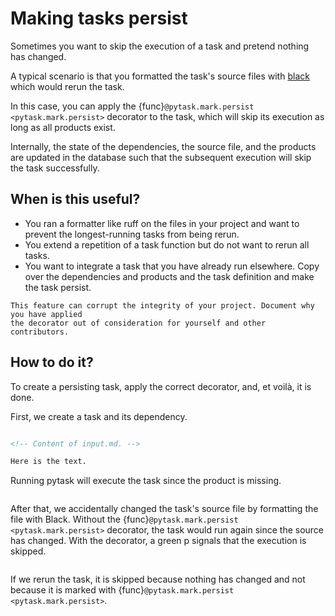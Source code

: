 # Making tasks persist

Sometimes you want to skip the execution of a task and pretend nothing has changed.

A typical scenario is that you formatted the task's source files with
[black](https://github.com/psf/black) which would rerun the task.

In this case, you can apply the {func}`@pytask.mark.persist <pytask.mark.persist>`
decorator to the task, which will skip its execution as long as all products exist.

Internally, the state of the dependencies, the source file, and the products are updated
in the database such that the subsequent execution will skip the task successfully.

## When is this useful?

- You ran a formatter like ruff on the files in your project and want to prevent the
  longest-running tasks from being rerun.
- You extend a repetition of a task function but do not want to rerun all tasks.
- You want to integrate a task that you have already run elsewhere. Copy over the
  dependencies and products and the task definition and make the task persist.

```{caution}
This feature can corrupt the integrity of your project. Document why you have applied
the decorator out of consideration for yourself and other contributors.
```

## How to do it?

To create a persisting task, apply the correct decorator, and, et voilà, it is done.

First, we create a task and its dependency.

```{literalinclude} ../../../docs_src/tutorials/making_tasks_persist.py
```

```md
<!-- Content of input.md. -->

Here is the text.
```

Running pytask will execute the task since the product is missing.

```{include} ../_static/md/persist-executed.md
```

After that, we accidentally changed the task's source file by formatting the file with
Black. Without the {func}`@pytask.mark.persist <pytask.mark.persist>` decorator, the
task would run again since the source has changed. With the decorator, a green p signals
that the execution is skipped.

```{include} ../_static/md/persist-persisted.md
```

If we rerun the task, it is skipped because nothing has changed and not because it is
marked with {func}`@pytask.mark.persist <pytask.mark.persist>`.

```{include} ../_static/md/persist-skipped.md
```
